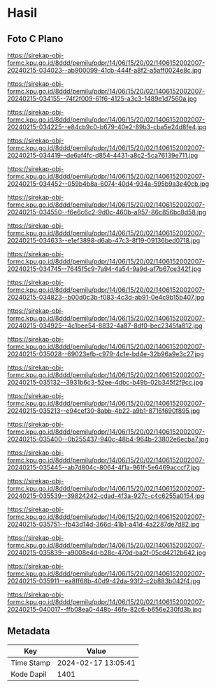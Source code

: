 # Hasil

## Foto C Plano

https://sirekap-obj-formc.kpu.go.id/8ddd/pemilu/pdpr/14/06/15/20/02/1406152002007-20240215-034023--ab900099-41cb-444f-a8f2-a5aff0024e8c.jpg

https://sirekap-obj-formc.kpu.go.id/8ddd/pemilu/pdpr/14/06/15/20/02/1406152002007-20240215-034155--74f2f009-61f6-4125-a3c3-1489e1d7560a.jpg

https://sirekap-obj-formc.kpu.go.id/8ddd/pemilu/pdpr/14/06/15/20/02/1406152002007-20240215-034225--e84cb9c0-b679-40e2-89b3-cba5e24d8fe4.jpg

https://sirekap-obj-formc.kpu.go.id/8ddd/pemilu/pdpr/14/06/15/20/02/1406152002007-20240215-034419--de6af4fc-d854-4431-a8c2-5ca76139e711.jpg

https://sirekap-obj-formc.kpu.go.id/8ddd/pemilu/pdpr/14/06/15/20/02/1406152002007-20240215-034452--059b4b8a-6074-40d4-934a-595b9a3e40cb.jpg

https://sirekap-obj-formc.kpu.go.id/8ddd/pemilu/pdpr/14/06/15/20/02/1406152002007-20240215-034550--f6e6c6c2-9d0c-460b-a957-86c856bc8d58.jpg

https://sirekap-obj-formc.kpu.go.id/8ddd/pemilu/pdpr/14/06/15/20/02/1406152002007-20240215-034633--e1ef3898-d6ab-47c3-8f19-09136bed0718.jpg

https://sirekap-obj-formc.kpu.go.id/8ddd/pemilu/pdpr/14/06/15/20/02/1406152002007-20240215-034745--7645f5c9-7a94-4a54-9a9d-af7b67ce342f.jpg

https://sirekap-obj-formc.kpu.go.id/8ddd/pemilu/pdpr/14/06/15/20/02/1406152002007-20240215-034823--b00d0c3b-f083-4c3d-ab91-0e4c9b15b407.jpg

https://sirekap-obj-formc.kpu.go.id/8ddd/pemilu/pdpr/14/06/15/20/02/1406152002007-20240215-034925--4c1bee54-8832-4a87-8df0-bec2345fa812.jpg

https://sirekap-obj-formc.kpu.go.id/8ddd/pemilu/pdpr/14/06/15/20/02/1406152002007-20240215-035028--69023efb-c979-4c1e-bd4e-32b96a9e3c27.jpg

https://sirekap-obj-formc.kpu.go.id/8ddd/pemilu/pdpr/14/06/15/20/02/1406152002007-20240215-035132--3931b6c3-52ee-4dbc-b49b-02b345f2f9cc.jpg

https://sirekap-obj-formc.kpu.go.id/8ddd/pemilu/pdpr/14/06/15/20/02/1406152002007-20240215-035213--e94cef30-8abb-4b22-a9b1-8716f690f895.jpg

https://sirekap-obj-formc.kpu.go.id/8ddd/pemilu/pdpr/14/06/15/20/02/1406152002007-20240215-035400--0b255437-940c-48b4-964b-23802e6ecba7.jpg

https://sirekap-obj-formc.kpu.go.id/8ddd/pemilu/pdpr/14/06/15/20/02/1406152002007-20240215-035445--ab7d804c-8064-4f1a-961f-5e6469acccf7.jpg

https://sirekap-obj-formc.kpu.go.id/8ddd/pemilu/pdpr/14/06/15/20/02/1406152002007-20240215-035539--39824242-cdad-4f3a-927c-c4c6255a0154.jpg

https://sirekap-obj-formc.kpu.go.id/8ddd/pemilu/pdpr/14/06/15/20/02/1406152002007-20240215-035751--fb43d14d-366d-41b1-a41d-4a2287de7d82.jpg

https://sirekap-obj-formc.kpu.go.id/8ddd/pemilu/pdpr/14/06/15/20/02/1406152002007-20240215-035839--a9008e4d-b28c-470d-ba2f-05cd4212b642.jpg

https://sirekap-obj-formc.kpu.go.id/8ddd/pemilu/pdpr/14/06/15/20/02/1406152002007-20240215-035911--ea8ff68b-40d9-42da-93f2-c2b883b042f4.jpg

https://sirekap-obj-formc.kpu.go.id/8ddd/pemilu/pdpr/14/06/15/20/02/1406152002007-20240215-040017--ffb08ea0-448b-46fe-82c6-b656e230fd3b.jpg


## Metadata

| Key        | Value               |
| ---------- | ------------------- |
| Time Stamp | 2024-02-17 13:05:41 |
| Kode Dapil | 1401                |



